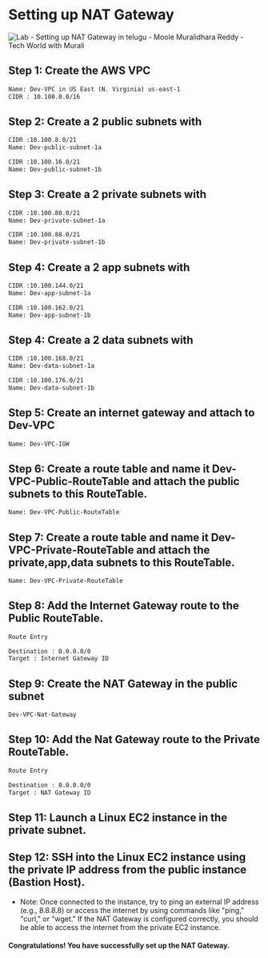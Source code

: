 
# Setting up NAT Gateway
![Lab - Setting up NAT Gateway in telugu - Moole Muralidhara Reddy - Tech World with Murali](https://github.com/techworldwithmurali/aws-zero-to-hero/blob/main/Day-13/images/Day%20%2013-%20Lab%20-%20Setting%20up%20NAT%20Gateway-%20Moole%20Muralidhara%20Reddy%20-%20Tech%20World%20with%20Murali.png)
## Step 1: Create the AWS VPC
```xml
Name: Dev-VPC in US East (N. Virginia) us-east-1
CIDR : 10.100.0.0/16
```
## Step 2: Create a 2 public subnets with
```xml
CIDR :10.100.8.0/21
Name: Dev-public-subnet-1a

CIDR :10.100.16.0/21
Name: Dev-public-subnet-1b

```
## Step 3: Create a 2 private subnets with
```xml
CIDR :10.100.80.0/21
Name: Dev-private-subnet-1a

CIDR :10.100.88.0/21
Name: Dev-private-subnet-1b

```

## Step 4: Create a 2 app subnets with
```xml
CIDR :10.100.144.0/21
Name: Dev-app-subnet-1a

CIDR :10.100.162.0/21
Name: Dev-app-subnet-1b

```
## Step 4: Create a 2 data subnets with
```xml
CIDR :10.100.168.0/21
Name: Dev-data-subnet-1a

CIDR :10.100.176.0/21
Name: Dev-data-subnet-1b

```

## Step 5: Create an internet gateway and attach to Dev-VPC
```xml
Name: Dev-VPC-IGW
```
## Step 6: Create a route table and name it Dev-VPC-Public-RouteTable and attach the public subnets to this RouteTable.
```xml
Name: Dev-VPC-Public-RouteTable
```

## Step 7: Create a route table and name it Dev-VPC-Private-RouteTable and attach the private,app,data subnets to this RouteTable.

```xml
Name: Dev-VPC-Private-RouteTable
```

## Step 8: Add the Internet Gateway route to the Public RouteTable.

```xml
Route Entry

Destination : 0.0.0.0/0
Target : Internet Gateway ID
```
## Step 9: Create the NAT Gateway in the public subnet
```xml
Dev-VPC-Nat-Gateway
```
## Step 10: Add the Nat Gateway route to the Private RouteTable.

```xml
Route Entry

Destination : 0.0.0.0/0
Target : NAT Gateway ID
```

## Step 11: Launch a Linux EC2 instance in the private subnet.
## Step 12: SSH into the Linux EC2 instance using the private IP address from the public instance (Bastion Host).
+ Note: Once connected to the instance, try to ping an external IP address (e.g., 8.8.8.8) or access the internet by using commands like "ping," "curl," or "wget." If the NAT Gateway is configured correctly, you should be able to access the internet from the private EC2 instance.

#### Congratulations! You have successfully set up the NAT Gateway.
